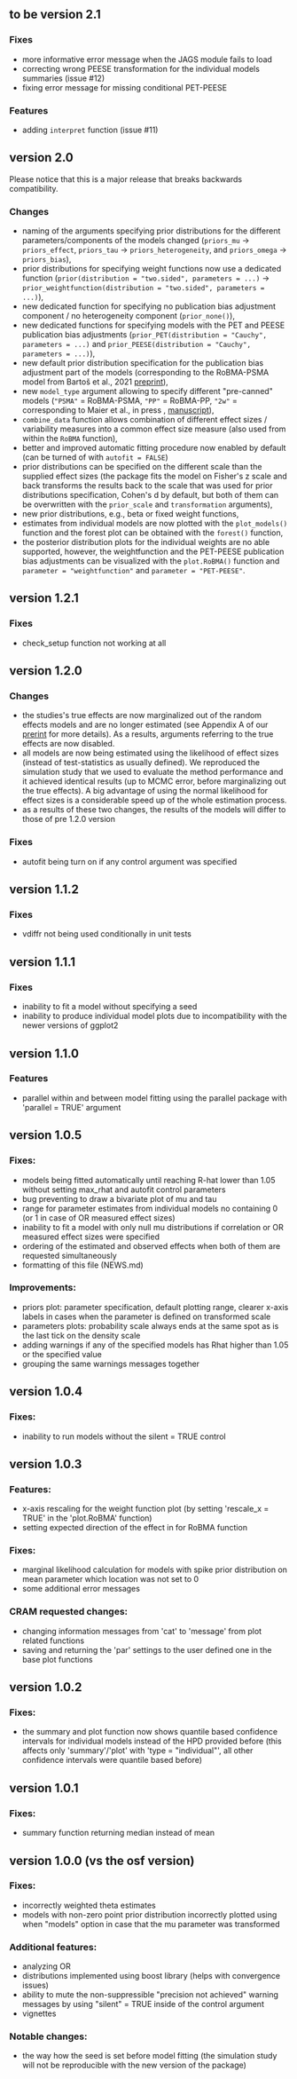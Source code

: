 ## to be version 2.1
### Fixes
- more informative error message when the JAGS module fails to load
- correcting wrong PEESE transformation for the individual models summaries (issue #12)
- fixing error message for missing conditional PET-PEESE

### Features
- adding `interpret` function (issue #11)


## version 2.0
Please notice that this is a major release that breaks backwards compatibility.

### Changes
 - naming of the arguments specifying prior distributions for the different parameters/components of the models changed (`priors_mu` -> `priors_effect`, `priors_tau` -> `priors_heterogeneity`, and `priors_omega` -> `priors_bias`),
 - prior distributions for specifying weight functions now use a dedicated function (`prior(distribution = "two.sided", parameters = ...)` -> `prior_weightfunction(distribution = "two.sided", parameters = ...)`),
 - new dedicated function for specifying no publication bias adjustment component / no heterogeneity component (`prior_none()`),
 - new dedicated functions for specifying models with the PET and PEESE publication bias adjustments (`prior_PET(distribution = "Cauchy", parameters = ...)` and `prior_PEESE(distribution = "Cauchy", parameters = ...)`),
 - new default prior distribution specification for the publication bias adjustment part of the models (corresponding to the RoBMA-PSMA model from Bartoš et al., 2021 [preprint](https://psyarxiv.com/kvsp7/)),
 - new `model_type` argument allowing to specify different "pre-canned" models (`"PSMA"` = RoBMA-PSMA, `"PP"` = RoBMA-PP, `"2w"` = corresponding to Maier et al., in press , [manuscript](https://psyarxiv.com/u4cns/)),
 - `combine_data` function allows combination of different effect sizes / variability measures into a common effect size measure (also used from within the `RoBMA` function),
 - better and improved automatic fitting procedure now enabled by default (can be turned of with `autofit = FALSE`)
 - prior distributions can be specified on the different scale than the supplied effect sizes (the package fits the model on Fisher's z scale and back transforms the results back to the scale that was used for prior distributions specification, Cohen's d by default, but both of them can be overwritten with the `prior_scale` and `transformation` arguments),
 - new prior distributions, e.g., beta or fixed weight functions,
 - estimates from individual models are now plotted with the `plot_models()` function and the forest plot can be obtained with the `forest()` function,
 - the posterior distribution plots for the individual weights are no able supported, however, the weightfunction and the PET-PEESE publication bias adjustments can be visualized with the `plot.RoBMA()` function and `parameter = "weightfunction"` and `parameter = "PET-PEESE"`.
 


## version 1.2.1
### Fixes
- check_setup function not working at all

## version 1.2.0
### Changes
- the studies's true effects are now marginalized out of the random effects models and are no longer estimated (see Appendix A of our [prerint](https://psyarxiv.com/u4cns/) for more details). As a results, arguments referring to the true effects are now disabled.
- all models are now being estimated using the likelihood of effect sizes (instead of test-statistics as usually defined). We reproduced the simulation study that we used to evaluate the method performance and it achieved identical results (up to MCMC error, before marginalizing out the true effects). A big advantage of using the normal likelihood for effect sizes is a considerable speed up of the whole estimation process.
- as a results of these two changes, the results of the models will differ to those of pre 1.2.0 version

### Fixes
- autofit being turn on if any control argument was specified


## version 1.1.2
### Fixes
- vdiffr not being used conditionally in unit tests

## version 1.1.1
### Fixes
- inability to fit a model without specifying a seed
- inability to produce individual model plots due to incompatibility with the newer versions of ggplot2  

## version 1.1.0
### Features
- parallel within and between model fitting using the parallel package with 'parallel = TRUE' argument


## version 1.0.5
### Fixes:
- models being fitted automatically until reaching R-hat lower than 1.05 without setting max_rhat and autofit control parameters
- bug preventing to draw a bivariate plot of mu and tau
- range for parameter estimates from individual models no containing 0 (or 1 in case of OR measured effect sizes)
- inability to fit a model with only null mu distributions if correlation or OR measured effect sizes were specified
- ordering of the estimated and observed effects when both of them are requested simultaneously
- formatting of this file (NEWS.md)

### Improvements:
- priors plot: parameter specification, default plotting range, clearer x-axis labels in cases when the parameter is defined on transformed scale
- parameters plots: probability scale always ends at the same spot as is the last tick on the density scale
- adding warnings if any of the specified models has Rhat higher than 1.05 or the specified value
- grouping the same warnings messages together

## version 1.0.4
### Fixes:
- inability to run models without the silent = TRUE control

## version 1.0.3
### Features:
- x-axis rescaling for the weight function plot (by setting 'rescale_x = TRUE' in the 'plot.RoBMA' function)
- setting expected direction of the effect in for RoBMA function

### Fixes:
- marginal likelihood calculation for models with spike prior distribution on mean parameter which location was not set to 0
- some additional error messages 

### CRAM requested changes:
- changing information messages from 'cat' to 'message' from plot related functions
- saving and returning the 'par' settings to the user defined one in the base plot functions

## version 1.0.2
### Fixes:
- the summary and plot function now shows quantile based confidence intervals for individual models instead of the HPD provided before (this affects only 'summary'/'plot' with 'type = "individual"', all other confidence intervals were quantile based before)

## version 1.0.1
### Fixes:
- summary function returning median instead of mean

## version 1.0.0 (vs the osf version)
### Fixes:
- incorrectly weighted theta estimates
- models with non-zero point prior distribution incorrectly plotted using when "models" option in case that the mu parameter was transformed

### Additional features:
- analyzing OR
- distributions implemented using boost library (helps with convergence issues)
- ability to mute the non-suppressible "precision not achieved" warning messages by using "silent" = TRUE inside of the control argument
- vignettes

### Notable changes:
- the way how the seed is set before model fitting (the simulation study will not be reproducible with the new version of the package)
